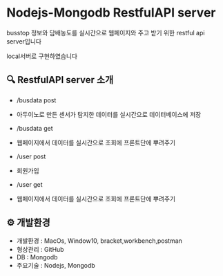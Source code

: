 # Nodejs-Mongodb RestfulAPI server
busstop 정보와 담배농도를 실시간으로 웹페이지와 주고 받기 위한 restful api server입니다

local서버로 구현하였습니다

## 🔍 RestfulAPI server 소개

* /busdata post
* 아두이노로 만든 센서가 탐지한 데이터를 실시간으로 데이터베이스에 저장
 
* /busdata get
* 웹페이지에서 데이터를 실시간으로 조회에 프론트단에 뿌려주기

* /user post
* 회원가입
 
* /user get
* 웹페이지에서 데이터를 실시간으로 조회에 프론트단에 뿌려주기

## ⚙ 개발환경

* 개발환경 : MacOs, Window10, bracket,workbench,postman
* 형상관리 : GitHub
* DB     : Mongodb
* 주요기술 :  Nodejs, Mongodb
